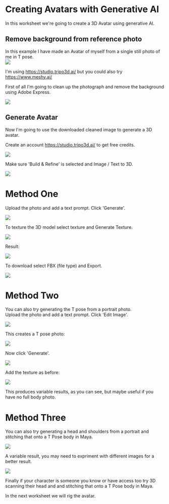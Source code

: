 # Creating Avatars with Generative AI

In this worksheet we're going to create a 3D Avatar using generative AI.

## Remove background from reference photo
In this example I have made an Avatar of myself from a single still photo of me in T pose.   
![](images/rod-t-pose.jpg)

I'm using https://studio.tripo3d.ai/   but you could also try https://www.meshy.ai/    

First of all I'm going to clean up the photograph and remove the background using Adobe Express.    

[<img src="images/remove-bg-vid.jpg">](https://uwe.cloud.panopto.eu/Panopto/Pages/Viewer.aspx?id=e9fb772b-4df6-4f2e-becb-b34700b74c7a ) 

## Generate Avatar 
Now I'm going to use the downloaded cleaned image to generate a 3D avatar.   

Create an account https://studio.tripo3d.ai/ to get free credits.  

![](images/generate-3d-1.jpg)

Make sure 'Build & Refine' is selected and Image / Text to 3D.  

![](images/generate-3d-2.jpg)

# Method One
Upload the photo and add a text prompt. Click 'Generate'.     

![](images/generate-3d-3.jpg)

To texture the 3D model select texture and Generate Texture.   

![](images/generate-3d-4.jpg)

Result:   

![](images/generate-3d-5.jpg)

To download select FBX (file type) and Export. 

![](images/generate-3d-6.jpg)

# Method Two
You can also try generating the T pose from a portrait photo.   
Upload the photo and add a text prompt. Click 'Edit Image'.    

![](images/generate-3d-7.jpg)

This creates a T pose photo:  

![](images/generate-3d-8.jpg)

Now click 'Generate'.     

![](images/generate-3d-9.jpg)

Add the texture as before:     

![](images/generate-3d-10.jpg)

This produces variable results, as you can see, but maybe useful if you have no full body photo.

# Method Three
You can also try generating a head and shoulders from a portrait and stitching that onto a T Pose body in Maya.   

![](images/generate-3d-7.jpg)

A variable result, you may need to expriment with different images for a better result.  

![](images/generate-3d-11.jpg)

Finally if your character is someone you know or have access too try 3D scanning their head and and stitching that onto a T Pose body in Maya.   


In the next worksheet we will rig the avatar.   


